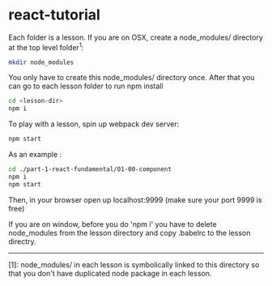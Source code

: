 # react-tutorial

Each folder is a lesson. If you are on OSX, create a node_modules/ directory at the top level folder<sup>1</sup>:

```sh
mkdir node_modules
```

You only have to create this node_modules/ directory once. After that you can go to each lesson folder to run npm install

```sh
cd <lesson-dir>
npm i
```

To play with a lesson, spin up webpack dev server:

```sh
npm start
```

As an example : 

```sh
cd ./part-1-react-fundamental/01-00-component
npm i
npm start
```

Then, in your browser open up localhost:9999 (make sure your port 9999 is free)

If you are on window, before you do 'npm i' you have to delete node_modules from the lesson directory and copy .babelrc to the lesson directry.


------------
 
[1]: node_modules/ in each lesson is symbolically linked to this directory so that you don't have duplicated node package in each lesson.



